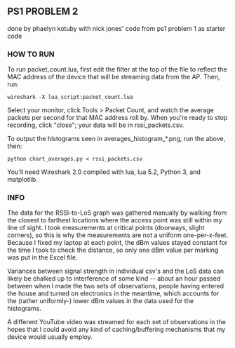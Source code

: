 PS1 PROBLEM 2
-------------
done by phaelyn kotuby with nick jones' code from ps1 problem 1 as starter code

### HOW TO RUN
To run packet_count.lua, first edit the filter at the top of the file to reflect 
the MAC address of the device that will be streaming data from the AP. Then, run:

	wireshark -X lua_script:packet_count.lua
	
Select your monitor, click Tools > Packet Count, and watch the average packets
per second for that MAC address roll by. When you're ready to stop recording, 
click "close"; your data will be in rssi_packets.csv.

To output the histograms seen in averages_histogram_*.png, run the above, then:

	python chart_averages.py < rssi_packets.csv
	
You'll need Wireshark 2.0 compiled with lua, lua 5.2, Python 3, and matplotlib.  

### INFO
The data for the RSSI-to-LoS graph was gathered manually by walking from the 
closest to farthest locations where the access point was still within my line of 
sight. I took measurements at critical points (doorways, slight corners), so this
is why the measurements are not a uniform one-per-x-feet. Because I fixed my laptop 
at each point, the dBm values stayed constant for the time I took to check the 
distance, so only one dBm value per marking was put in the Excel file. 

Variances between signal strength in individual csv's and the LoS data can likely 
be chalked up to interference of some kind -- about an hour passed between when 
I made the two sets of observations, people having entered the house and turned 
on electronics in the meantime, which accounts for the (rather uniformly-) lower 
dBm values in the data used for the histograms. 

A different YouTube video was streamed for each set of observations in the hopes 
that I could avoid any kind of caching/buffering mechanisms that my device would 
usually employ.